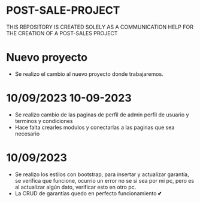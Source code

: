 # POST-SALE-PROJECT
THIS REPOSITORY IS CREATED SOLELY AS A COMMUNICATION HELP FOR THE CREATION OF A POST-SALES PROJECT

# Nuevo proyecto
* Se realizo el cambio al nuevo proyecto donde trabajaremos.

# 10/09/2023 10-09-2023
* Se realizo cambio de las paginas de perfil de admin perfil de usuario y terminos y condiciones
* Hace falta crearles modulos y conectarlas a las paginas que sea necesario

# 10/09/2023
* Se realizo los estilos con bootstrap, para insertar y actualizar garantía, se verifica que funcione, ocurrio un error no se si sea por mi pc, pero es al actualizar algún dato, verificar esto en otro pc.
* La CRUD de garantías quedo en perfecto funcionamiento 💕